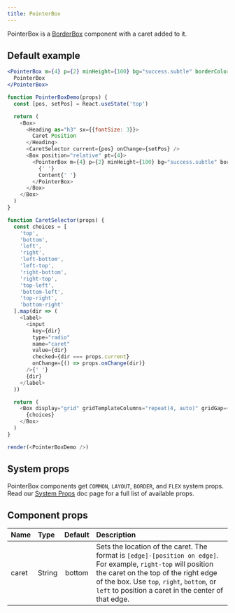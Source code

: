```yaml
---
title: PointerBox
---
```


PointerBox is a [BorderBox](./BorderBox) component with a caret added to it.

## Default example

```jsx live
<PointerBox m={4} p={2} minHeight={100} bg="success.subtle" borderColor="success.emphasis">
  PointerBox
</PointerBox>
```

```javascript live noinline
function PointerBoxDemo(props) {
  const [pos, setPos] = React.useState('top')

  return (
    <Box>
      <Heading as="h3" sx={{fontSize: 3}}>
        Caret Position
      </Heading>
      <CaretSelector current={pos} onChange={setPos} />
      <Box position="relative" pt={4}>
        <PointerBox m={4} p={2} minHeight={100} bg="success.subtle" borderColor="success.emphasis" caret={pos}>
          {' '}
          Content{' '}
        </PointerBox>
      </Box>
    </Box>
  )
}

function CaretSelector(props) {
  const choices = [
    'top',
    'bottom',
    'left',
    'right',
    'left-bottom',
    'left-top',
    'right-bottom',
    'right-top',
    'top-left',
    'bottom-left',
    'top-right',
    'bottom-right'
  ].map(dir => (
    <label>
      <input
        key={dir}
        type="radio"
        name="caret"
        value={dir}
        checked={dir === props.current}
        onChange={() => props.onChange(dir)}
      />{' '}
      {dir}
    </label>
  ))

  return (
    <Box display="grid" gridTemplateColumns="repeat(4, auto)" gridGap={3} my={2}>
      {choices}
    </Box>
  )
}

render(<PointerBoxDemo />)
```

## System props

PointerBox components get `COMMON`, `LAYOUT`, `BORDER`, and `FLEX` system props. Read our [System Props](/system-props) doc page for a full list of available props.

## Component props

| Name  | Type   | Default | Description                                                                                                                                                                                                                                                  |
| :---- | :----- | :-----: | :----------------------------------------------------------------------------------------------------------------------------------------------------------------------------------------------------------------------------------------------------------- |
| caret | String | bottom  | Sets the location of the caret. The format is `[edge]-[position on edge]`. For example, `right-top` will position the caret on the top of the right edge of the box. Use `top`, `right`, `bottom`, or `left` to position a caret in the center of that edge. |
